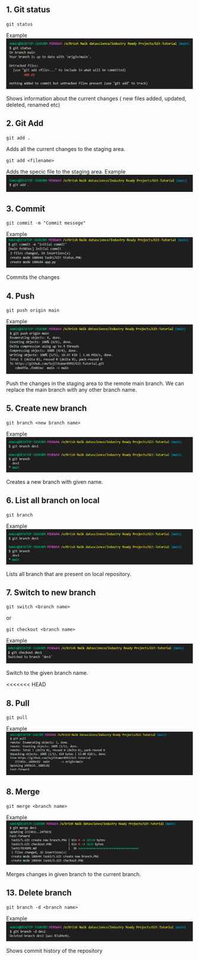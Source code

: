## 1. Git status
```
git status
```
Example
![](./1.Git%20Status.PNG)

Shows information about the current changes ( new files added, updated, deleted, renamed etc)

## 2. Git Add
```
git add .
```
Adds all the current changes to the staging area.

```
git add <filename>
```
Adds the specic file to the staging area.
Example
![](./2.Git%20add.PNG)

## 3. Commit
```
git commit -m "Commit messege"
```
Example
![](./3.Git%20Commit.PNG)

Commits the changes

## 4. Push

```
git push origin main
```
Example
![](./4.Git%20Push.PNG)

Push the changes in the staging area to the remote main branch. We can replace the main branch with any other branch name.

## 5. Create new branch

```
git branch <new branch name>
```
Example
![](./5.Git%20create%20new%20branch.PNG)

Creates a new branch with given name.

## 6. List all branch on local

```
git branch
```
Example
![](./5.Git%20create%20new%20branch.PNG)

Lists all branch that are present on local repository.

## 7. Switch to new branch

```
git switch <branch name>
```
or
```
git checkout <branch name>
```
Example
![](./6.Git%20checkout.PNG)

Switch to the given branch name.

<<<<<<< HEAD
## 8. Pull

```
git pull
```
Example
![](./7.Git%20pull.PNG)


## 8. Merge

```
git merge <branch name>
```
Example
![](./7.Git%20merge.PNG)

Merges changes in given branch to the current branch.
 

## 13. Delete branch

```
git branch -d <branch name>
```
Example
![](./9.Git%20delete%20branch.PNG)

Shows commit history of the repository
